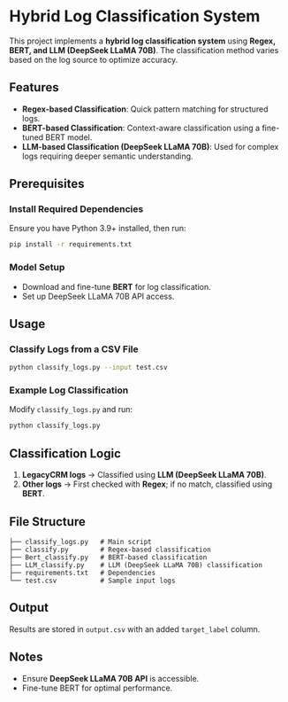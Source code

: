 # Hybrid Log Classification System

This project implements a **hybrid log classification system** using **Regex, BERT, and LLM (DeepSeek LLaMA 70B)**. The classification method varies based on the log source to optimize accuracy.

## Features
- **Regex-based Classification**: Quick pattern matching for structured logs.
- **BERT-based Classification**: Context-aware classification using a fine-tuned BERT model.
- **LLM-based Classification (DeepSeek LLaMA 70B)**: Used for complex logs requiring deeper semantic understanding.

## Prerequisites
### Install Required Dependencies
Ensure you have Python 3.9+ installed, then run:
```sh
pip install -r requirements.txt
```
### Model Setup
- Download and fine-tune **BERT** for log classification.
- Set up DeepSeek LLaMA 70B API access.

## Usage
### Classify Logs from a CSV File
```sh
python classify_logs.py --input test.csv
```
### Example Log Classification
Modify `classify_logs.py` and run:
```sh
python classify_logs.py
```

## Classification Logic
1. **LegacyCRM logs** → Classified using **LLM (DeepSeek LLaMA 70B)**.
2. **Other logs** → First checked with **Regex**; if no match, classified using **BERT**.

## File Structure
```
├── classify_logs.py   # Main script
├── classify.py        # Regex-based classification
├── Bert_classify.py   # BERT-based classification
├── LLM_classify.py    # LLM (DeepSeek LLaMA 70B) classification
├── requirements.txt   # Dependencies
└── test.csv           # Sample input logs
```

## Output
Results are stored in `output.csv` with an added `target_label` column.

## Notes
- Ensure **DeepSeek LLaMA 70B API** is accessible.
- Fine-tune BERT for optimal performance.



